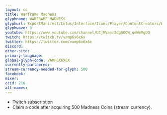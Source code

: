 ```yaml
---
layout: cc
title: Warframe Madness
glyphname: WARFRAME MADNESS
glyphurl: ExportManifest/Lotus/Interface/Icons/Player/ContentCreators/WarframeMadness.png
glyphwave: 3
youtube: https://www.youtube.com/channel/UCjMVasr2dgSOQW_qmWeMgUQ
twitch: https://twitch.tv/vamp6x6x6x
twitter: https://twitter.com/vamp6x6x6x
discord:
other-site:
primary-language:
global-glyph-code: VAMP6X6X6X
currently-partnered:
stream-currency-needed-for-glyph: 500
facebook:
mixer:
ccid: 216
alt-names:
---
```

* Twitch subscription
* Claim a code after acquiring 500 Madness Coins (stream currency).

